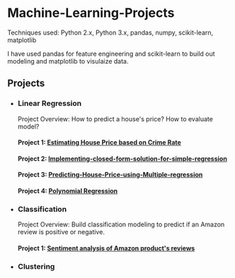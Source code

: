 # Machine-Learning-Projects

Techniques used: Python 2.x, Python 3.x, pandas, numpy, scikit-learn, matplotlib

I have used pandas for feature engineering and scikit-learn to build out modeling and matplotlib to visulaize data.

## Projects
* ### Linear Regression
  Project Overview: How to predict a house's price? How to evaluate model?
  #### Project 1: [Estimating House Price based on Crime Rate](https://github.com/gov-vj/Estimating-House-Price-based-on-Crime-Rate)
  #### Project 2: [Implementing-closed-form-solution-for-simple-regression](https://github.com/gov-vj/Implementing-closed-form-solution-for-simple-regression)
  #### Project 3: [Predicting-House-Price-using-Multiple-regression](https://github.com/gov-vj/Predicting-House-Price-using-Multiple-regression)
  #### Project 4: [Polynomial Regression](https://github.com/gov-vj/Machine-Learning-Projects/tree/master/Linear%20Regression/Project%203)
* ### Classification
  Project Overview: Build classification modeling to predict if an Amazon review is positive or negative.
  #### Project 1: [Sentiment analysis of Amazon product's reviews](https://github.com/gov-vj/Sentiment-analysis-of-amazon-products)
* ### Clustering
